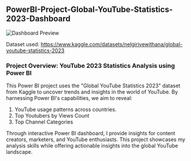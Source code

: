 ## PowerBI-Project-Global-YouTube-Statistics-2023-Dashboard




![Dashboard Preview](https://github.com/DhruvBhatnagar99/PowerBI-Project-Global-YouTube-Statistics-2023-Dashboard/assets/88309364/9a5ea1a9-5ead-419e-9463-49cfdc223397)




Dataset used: https://www.kaggle.com/datasets/nelgiriyewithana/global-youtube-statistics-2023

### Project Overview: YouTube 2023 Statistics Analysis using Power BI
This Power BI project uses the "Global YouTube Statistics 2023" dataset from Kaggle to uncover trends and insights in the world of YouTube. By harnessing Power BI's capabilities, we aim to reveal:

1. YouTube usage patterns across countries.
2. Top Youtubers by Views Count
3. Top Channel Categories

Through interactive Power BI dashboard, I provide insights for content creators, marketers, and YouTube enthusiasts. This project showcases my analysis skills while offering actionable insights into the global YouTube landscape.
